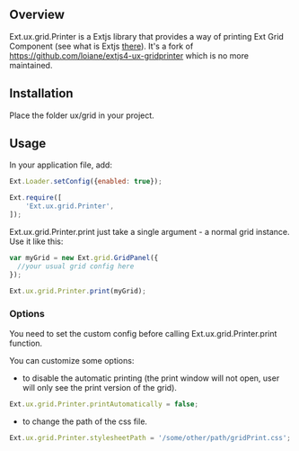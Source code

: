## Overview

Ext.ux.grid.Printer is a Extjs library that provides a way of printing Ext Grid Component (see what is Extjs [there](https://www.sencha.com/products/extjs/#overview)).
It's a fork of https://github.com/loiane/extjs4-ux-gridprinter which is no more maintained.

## Installation

Place the folder ux/grid in your project.

## Usage

In your application file, add:

```js
Ext.Loader.setConfig({enabled: true});

Ext.require([
    'Ext.ux.grid.Printer',
]);
```

Ext.ux.grid.Printer.print just take a single argument - a normal grid instance. Use it like this:

```js
var myGrid = new Ext.grid.GridPanel({
  //your usual grid config here
});

Ext.ux.grid.Printer.print(myGrid);
```

### Options

You need to set the custom config before calling Ext.ux.grid.Printer.print function.

You can customize some options:

 - to disable the automatic printing (the print window will not open, user will only see the print version of the grid).

```js
Ext.ux.grid.Printer.printAutomatically = false;
```

 - to change the path of the css file.

```js
Ext.ux.grid.Printer.stylesheetPath = '/some/other/path/gridPrint.css';
```

